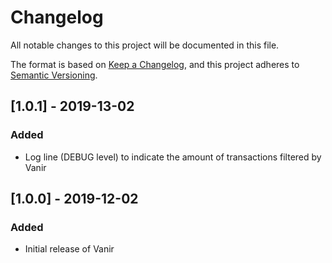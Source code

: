 # Changelog
All notable changes to this project will be documented in this file.

The format is based on [Keep a Changelog](https://keepachangelog.com/en/1.0.0/),
and this project adheres to [Semantic Versioning](https://semver.org/spec/v2.0.0.html).

## [1.0.1] - 2019-13-02
### Added
- Log line (DEBUG level) to indicate the amount of transactions filtered by Vanir

## [1.0.0] - 2019-12-02
### Added
- Initial release of Vanir